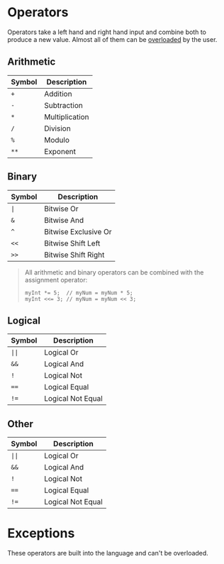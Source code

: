 # Operators
Operators take a left hand and right hand input and combine both to produce a new value.
Almost all of them can be [overloaded](overloading.md) by the user.

## Arithmetic
| Symbol | Description |
| --- | --- |
| `+`  | Addition
| `-`  | Subtraction
| `*`  | Multiplication
| `/`  | Division
| `%`  | Modulo
| `**` | Exponent

## Binary
| Symbol | Description |
| --- | --- |
| `\|` | Bitwise Or
| `&`  | Bitwise And
| `^`  | Bitwise Exclusive Or
| `<<` | Bitwise Shift Left
| `>>` | Bitwise Shift Right

> All arithmetic and binary operators can be combined with the assignment operator:
> ```
> myInt *= 5;  // myNum = myNum * 5; 
> myInt <<= 3; // myNum = myNum << 3;
> ```

## Logical
| Symbol | Description |
| --- | --- |
| `\|\|` | Logical Or
| `&&`   | Logical And
| `!`    | Logical Not
| `==`   | Logical Equal
| `!=`   | Logical Not Equal

## Other
| Symbol | Description |
| --- | --- |
| `\|\|` | Logical Or
| `&&`   | Logical And
| `!`    | Logical Not
| `==`   | Logical Equal
| `!=`   | Logical Not Equal

# Exceptions
These operators are built into the language and can't be overloaded.